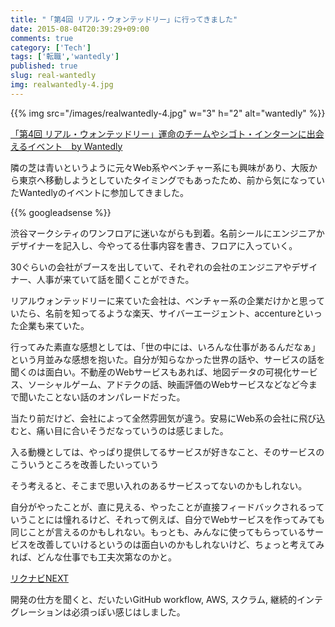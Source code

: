 ```yaml
---
title: "「第4回 リアル・ウォンテッドリー」に行ってきました"
date: 2015-08-04T20:39:29+09:00
comments: true
category: ['Tech']
tags: ['転職','wantedly']
published: true
slug: real-wantedly
img: realwantedly-4.jpg
---
```


{{% img src="/images/realwantedly-4.jpg" w="3" h="2" alt="wantedly" %}}


[「第4回 リアル・ウォンテッドリー」運命のチームやシゴト・インターンに出会えるイベント　by Wantedly](https://www.wantedly.com/campaign/real_wantedly_4)

隣の芝は青いというように元々Web系やベンチャー系にも興味があり、大阪から東京へ移動しようとしていたタイミングでもあったため、前から気になっていたWantedlyのイベントに参加してきました。

{{% googleadsense %}}


渋谷マークシティのワンフロアに迷いながらも到着。名前シールにエンジニアかデザイナーを記入し、今やってる仕事内容を書き、フロアに入っていく。

30ぐらいの会社がブースを出していて、それぞれの会社のエンジニアやデザイナー、人事が来ていて話を聞くことができた。

リアルウォンテッドリーに来ていた会社は、ベンチャー系の企業だけかと思っていたら、名前を知ってるような楽天、サイバーエージェント、accentureといった企業も来ていた。

行ってみた素直な感想としては、「世の中には、いろんな仕事があるんだなぁ」という月並みな感想を抱いた。自分が知らなかった世界の話や、サービスの話を聞くのは面白い。不動産のWebサービスもあれば、地図データの可視化サービス、ソーシャルゲーム、アドテクの話、映画評価のWebサービスなどなど今まで聞いたことない話のオンパレードだった。

当たり前だけど、会社によって全然雰囲気が違う。安易にWeb系の会社に飛び込むと、痛い目に合いそうだなっていうのは感じました。

入る動機としては、やっぱり提供してるサービスが好きなこと、そのサービスのこういうところを改善したいっていう

そう考えると、そこまで思い入れのあるサービスってないのかもしれない。


自分がやったことが、直に見える、やったことが直接フィードバックされるっていうことには憧れるけど、それって例えば、自分でWebサービスを作ってみても同じことが言えるのかもしれない。もっとも、みんなに使ってもらっているサービスを改善していけるというのは面白いのかもしれないけど、ちょっと考えてみれば、どんな仕事でも工夫次第なのかと。


<a href="https://px.a8.net/svt/ejp?a8mat=2HUM2F+96FLIQ+2GDO+5ZU2A&aspbid=a14081853587" target="_blank">リクナビNEXT</a>
<amp-img width="1" height="1" src="https://www15.a8.net/0.gif?a8mat=2HUM2F+96FLIQ+2GDO+5ZU2A" alt="" layout="fixed"></amp-img>


開発の仕方を聞くと、だいたいGitHub workflow, AWS, スクラム, 継続的インテグレーションは必須っぽい感じはしました。
